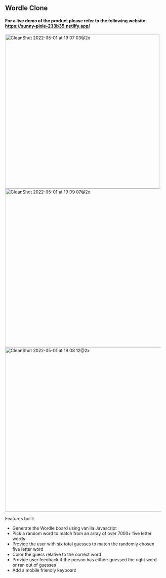 ## Wordle Clone

#### For a live demo of the product please refer to the following website: https://sunny-pixie-233b35.netlify.app/

<img width="499" alt="CleanShot 2022-05-01 at 19 07 03@2x" src="https://user-images.githubusercontent.com/102596893/166154356-59ad933a-3df3-4939-a4a3-594c00f916c4.png">

<img width="513" alt="CleanShot 2022-05-01 at 19 09 07@2x" src="https://user-images.githubusercontent.com/102596893/166154445-da5208b6-1dc8-4baf-a64b-a8c8c03b7f2f.png">

<img width="532" alt="CleanShot 2022-05-01 at 19 08 12@2x" src="https://user-images.githubusercontent.com/102596893/166154448-139b71ff-4c1e-43e2-8fc7-b8f284442e01.png">



Features built:
* Generate the Wordle board using vanilla Javascript
* Pick a random word to match from an array of over 7000+ five letter words
* Provide the user with six total guesses to match the randomly chosen five letter word
* Color the guess relative to the correct word
* Provide user feedback if the person has either: guessed the right word or ran out of guesses
* Add a mobile friendly keyboard

